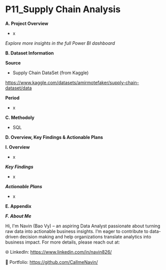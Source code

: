 # P11_Supply Chain Analysis

**A. Project Overview**

- x


_Explore more insights in the full Power BI dashboard_

**B. Dataset Information**

**Source**

- Supply Chain DataSet (from Kaggle)

https://www.kaggle.com/datasets/amirmotefaker/supply-chain-dataset/data

**Period**

- x

**C. Methodoly**

- SQL

**D. Overview, Key Findings & Actionable Plans**

**I. Overview**

- x

_**Key Findings**_

- x

**_Actionable Plans_**

- x

**E. Appendix**

_**F. About Me**_

Hi, I'm Navin (Bao Vy) – an aspiring Data Analyst passionate about turning raw data into actionable business insights.
I’m eager to contribute to data-driven decision making and help organizations translate analytics into business impact.
For more details, please reach out at:

🌐 LinkedIn: https://www.linkedin.com/in/navin826/

📂 Portfolio: https://github.com/CallmeNavin/
